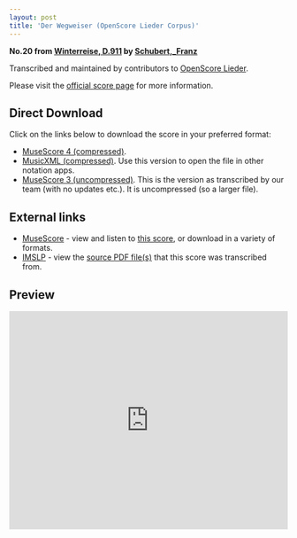 ```yaml
---
layout: post
title: 'Der Wegweiser (OpenScore Lieder Corpus)'
---
```


__No.20 from [Winterreise, D.911](https://fourscoreandmore.org/openscore/lieder/Schubert%2C_Franz/Winterreise%2C_D.911/) by [Schubert,_Franz](https://fourscoreandmore.org/openscore/lieder/Schubert%2C_Franz)__

Transcribed and maintained by contributors to [OpenScore Lieder].

Please visit the [official score page] for more information.

[official score page]: https://musescore.com/openscore-lieder-corpus/scores/5009900
[OpenScore Lieder]: https://musescore.com/openscore-lieder-corpus

## Direct Download

Click on the links below to download the score in your preferred format:
- [MuseScore 4 (compressed)](https://fourscoreandmore.org/openscore/lieder/Schubert%2C_Franz/Winterreise%2C_D.911/20_Der_Wegweiser.mscz).
- [MusicXML (compressed)](https://fourscoreandmore.org/openscore/lieder/Schubert%2C_Franz/Winterreise%2C_D.911/20_Der_Wegweiser.mxl). Use this version to open the file in other notation apps.
- [MuseScore 3 (uncompressed)](https://raw.githubusercontent.com/OpenScore/Lieder/refs/heads/main/scores/Schubert%2C_Franz/Winterreise%2C_D.911/20_Der_Wegweiser/lc5009900.mscx). This is the version as transcribed by our team (with no updates etc.). It is uncompressed (so a larger file).

## External links

- [MuseScore] - view and listen to [this score][MuseScore], or download in a variety of formats.
- [IMSLP] - view the [source PDF file(s)][IMSLP] that this score was transcribed from.

[MuseScore]: https://musescore.com/score/5009900
[IMSLP]: https://imslp.org/wiki/Special:ReverseLookup/60822

## Preview

<iframe width="100%" height="394" src="https://musescore.com/openscore-lieder-corpus/scores/5009900/embed" frameborder="0" allowfullscreen allow="autoplay; fullscreen"></iframe>
